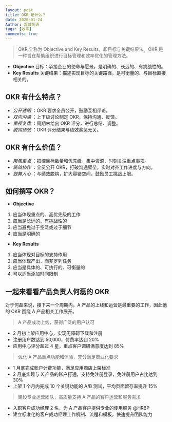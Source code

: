 ```yaml
---
layout: post
title: OKR 是什么？
date: 2020-01-24
Author: 邶城花语
tags: [效率]
comments: true
---
```


> OKR 全称为 Objective and Key Results，即目标与关键结果法。OKR 是一种旨在帮助组织进行目标管理和效率优化的管理方法。

- **Objective** 目标：承接企业的使命与愿景，是明确的、长远的、有挑战性的。
- **Key Results** 关键结果：描述实现目标的关键路径，是可衡量的、与目标直接相关的。

## OKR 有什么特点？
- *公开透明* ：OKR 要求全员公开，鼓励互相评论。
- *双向沟通* ：上下级讨论制定 OKR，保持沟通、反馈。
- *重视复盘* ：周期末给出 OKR 评分，进行总结、调整。
- *脱钩绩效* ：OKR 评分结果与绩效奖惩无关。
## OKR 有什么价值？
- *聚焦重点* ：把控目标数量和优先级，集中资源，时刻关注重点事项。
- *高效协作* ：全员公开 OKR，打破沟通壁垒，实时对齐工作进度与方向。
- *鼓舞人心* ：与绩效脱钩，扩大容错空间，鼓励员工挑战上限。
## 如何撰写 OKR？
- **Objective**
1. 应当体现重点的、高优先级的工作
2. 应当是长远的、有挑战性的
3. 应当避免过于空泛或过于细节
4. 应当是明确的
- **Key Results**
1. 应当体现对目标的支持作用
2. 应当体现产出，而非罗列任务
3. 应当是具体的、可执行的、可衡量的
4. 可以适当添加时间限制

## 一起来看看产品负责人何磊的 OKR

对于何磊来说，接下来一个周期内，A 产品的上线和运营是最重要的工作，因此他的 OKR 围绕 A 产品相关工作展开。

> A 产品成功上线，获得广泛的用户认可

- 2 月初上架应用中心，实现无障碍下载和注册
- 注册用户数达到 50,000，付费率达到 20%
- 应用中心评分超过 4 星，重点客户调研满意度达到 85%

> 优化 A 产品重点功能和体验，充分满足商业化要求

- 1 月底完成账户计费功能，满足应用商店上架标准
- 2 月底实现与 X 产品的账户打通，支持免注册登录，免注册用户占比达到 30%
- 上架 1 个月内完成 10 个关键功能的 A/B 测试，平均页面留存率提升 15%

> 建设专业运营团队，高质量支持 A 产品的客户运营和服务需求

- 入职客户成功经理 2 名，为 A 产品客户提供专业的使用服务 @HRBP
- 建立标准化的客户成功经理工作机制、流程和模板，快速提升团队能力